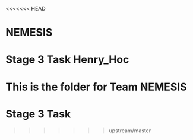 <<<<<<< HEAD
# NEMESIS
Stage 3 Task
Henry_Hoc
=======
# This is the folder for Team NEMESIS
# Stage 3 Task
>>>>>>> upstream/master
